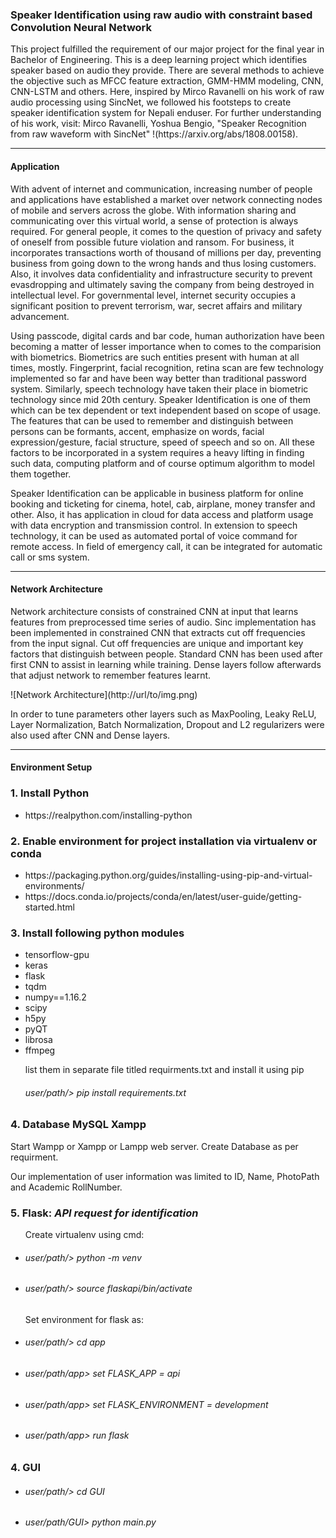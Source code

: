 ### Speaker Identification using raw audio with constraint based Convolution Neural Network 

<p> This project fulfilled the requirement of our major project for the final year in Bachelor of Engineering. This is a deep learning project which identifies speaker based on audio they provide. There are several methods to achieve the objective such as MFCC feature extraction, GMM-HMM modeling, CNN, CNN-LSTM and others. Here, inspired by Mirco Ravanelli on his work of raw audio processing using SincNet, we followed his footsteps to create speaker identification system for Nepali enduser. For further understanding of his work, visit: Mirco Ravanelli, Yoshua Bengio, "Speaker Recognition from raw waveform with SincNet" !(https://arxiv.org/abs/1808.00158).</p><hr/>

#### Application
With advent of internet and communication, increasing number of people and applications have established a market over network connecting nodes of mobile and servers across the globe. With information sharing and communicating over this virtual world, a sense of protection is always required. For general people, it comes to the question of privacy and safety of oneself from possible future violation and ransom. For business, it incorporates transactions worth of thousand of millions per day, preventing business from going down to the wrong hands and thus losing customers. Also, it involves data confidentiality and infrastructure security to prevent evasdropping and ultimately saving the company from being destroyed in intellectual level. For governmental level, internet security occupies a significant position to prevent terrorism, war, secret affairs and military advancement.

Using passcode, digital cards and bar code, human authorization have been becoming a matter of lesser importance when to comes to the comparision with biometrics. Biometrics are such entities present with human at all times, mostly. Fingerprint, facial recognition, retina scan are few technology implemented so far and have been way better than traditional password system. Similarly, speech technology have taken their place in biometric technology since mid 20th century. Speaker Identification is one of them which can be tex dependent or text independent based on scope of usage. The features that can be used to remember and distinguish between persons can be formants, accent, emphasize on words, facial expression/gesture, facial structure, speed of speech and so on. All these factors to be incorporated in a system requires a heavy lifting in finding such data, computing platform and of course optimum algorithm to model them together. 

Speaker Identification can be applicable in business platform for online booking and ticketing for cinema, hotel, cab, airplane, money transfer and other. Also, it has application in cloud for data access and platform usage with data encryption and transmission control. In extension to speech technology, it can be used as automated portal of voice command for remote access. In field of emergency call, it can be integrated for automatic call or sms system.   
<hr/>

#### Network Architecture
<p> Network architecture consists of constrained CNN at input that learns features from preprocessed time series of audio. Sinc implementation has been implemented in constrained CNN that extracts cut off frequencies from the input signal. Cut off frequencies are unique and important key factors that distinguish between people. Standard CNN has been used after first CNN to assist in learning while training. Dense layers follow afterwards that adjust network to remember features learnt. 
<p> ![Network Architecture](http://url/to/img.png) </p>
In order to tune parameters other layers such as MaxPooling, Leaky ReLU, Layer Normalization, Batch Normalization, Dropout and L2 regularizers were also used after CNN and Dense layers.</p>
<hr/>
 
#### Environment Setup

<h3> 1. Install Python </h3>
<ul>
  <li> https://realpython.com/installing-python </li>
</ul>

<h3> 2. Enable environment for project installation via virtualenv or conda </h3>
<ul>
  <li> https://packaging.python.org/guides/installing-using-pip-and-virtual-environments/ </li>
  <li> https://docs.conda.io/projects/conda/en/latest/user-guide/getting-started.html </li>
</ul>

<h3> 3. Install following python modules </h3>
<ul>
  <li> tensorflow-gpu </li>
  <li> keras </li>
  <li> flask </li>
  <li> tqdm </li> 
  <li> numpy==1.16.2 </li>
  <li> scipy </li>
  <li> h5py </li>
  <li> pyQT </li>
  <li> librosa </li>
  <li> ffmpeg </li>
<p> list them in separate file titled requirments.txt and install it using pip </p>
<h6> user/path/> pip install requirements.txt </h6>
</ul>

<h3> 4. Database MySQL Xampp </h3>
<p> Start Wampp or Xampp or Lampp web server. Create Database as per requirment.</p>
<p> Our implementation of user information was limited to ID, Name, PhotoPath and  Academic RollNumber. </p>

<h3> 5. Flask: <i> API request for identification </i></h3>
<ul>
  <p> Create virtualenv using cmd:
  <li><h6> user/path/> python -m venv <venv_name></h6></li>
  <li><h6> user/path/> source flaskapi/bin/activate </h6></li>
  <p> Set environment for flask as:
  <li><h6> user/path/> cd app </h6></li>
  <li><h6> user/path/app> set FLASK_APP = api </h6></li>
  <li><h6> user/path/app> set FLASK_ENVIRONMENT = development </h6></li>
  <li><h6> user/path/app> run flask </h6></li>
</ul>

<h3> 4. GUI </h3>
<ul>
  <li> <h6> user/path/> cd GUI </h6></li>
  <li> <h6> user/path/GUI> python main.py </h6></li>
</ul>
